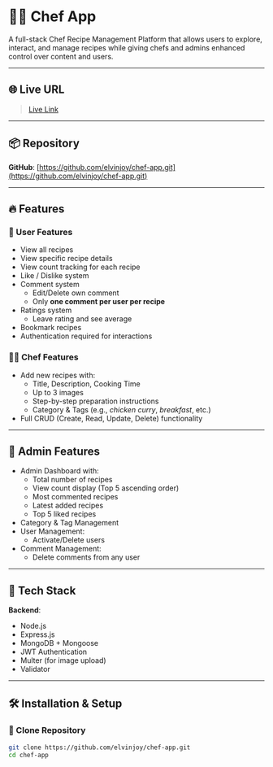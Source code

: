 # 👨‍🍳 Chef App

A full-stack Chef Recipe Management Platform that allows users to explore, interact, and manage recipes while giving chefs and admins enhanced control over content and users.

---

## 🌐 Live URL

> [Live Link](https://chef-app-ulf5.onrender.com)

---

## 📦 Repository

**GitHub**: [https://github.com/elvinjoy/chef-app.git](https://github.com/elvinjoy/chef-app.git)

---

## 🔥 Features

### 👤 User Features

- View all recipes
- View specific recipe details
- View count tracking for each recipe
- Like / Dislike system
- Comment system  
  - Edit/Delete own comment  
  - Only **one comment per user per recipe**
- Ratings system  
  - Leave rating and see average
- Bookmark recipes
- Authentication required for interactions

### 👨‍🍳 Chef Features

- Add new recipes with:
  - Title, Description, Cooking Time
  - Up to 3 images
  - Step-by-step preparation instructions
  - Category & Tags (e.g., *chicken curry*, *breakfast*, etc.)
- Full CRUD (Create, Read, Update, Delete) functionality

---

## 🧠 Admin Features

- Admin Dashboard with:
  - Total number of recipes
  - View count display (Top 5 ascending order)
  - Most commented recipes
  - Latest added recipes
  - Top 5 liked recipes
- Category & Tag Management
- User Management:
  - Activate/Delete users
- Comment Management:
  - Delete comments from any user

---

## 🧰 Tech Stack

**Backend**:
- Node.js
- Express.js
- MongoDB + Mongoose
- JWT Authentication
- Multer (for image upload)
- Validator

---

## 🛠 Installation & Setup

### 📁 Clone Repository

```sh
git clone https://github.com/elvinjoy/chef-app.git
cd chef-app
